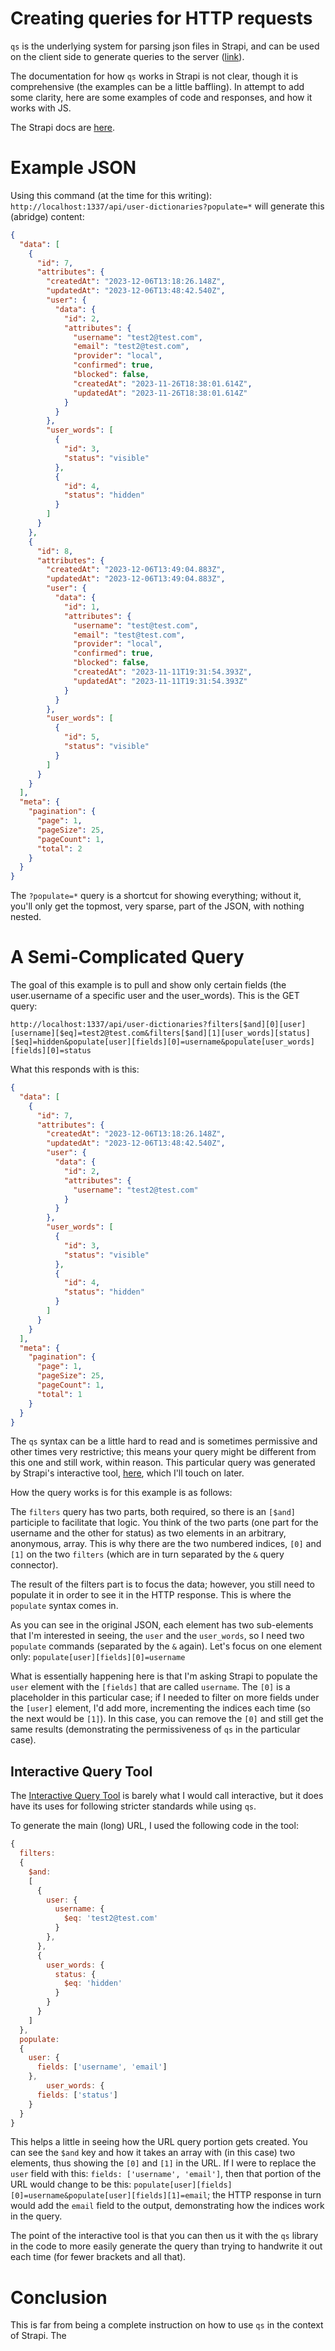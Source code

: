 # Creating queries for HTTP requests

`qs` is the underlying system for parsing json files in Strapi, and can be used on the client side to generate queries to the server ([link](https://github.com/ljharb/qs)).

The documentation for how `qs` works in Strapi is not clear, though it is comprehensive (the examples can be a little baffling). In attempt to add some clarity, here are some examples of code and responses, and how it works with JS.

The Strapi docs are [here](https://docs.strapi.io/dev-docs/api/rest/populate-select).

# Example JSON

Using this command (at the time for this writing): `http://localhost:1337/api/user-dictionaries?populate=*` will generate this (abridge) content:

```json
{
  "data": [
    {
      "id": 7,
      "attributes": {
        "createdAt": "2023-12-06T13:18:26.148Z",
        "updatedAt": "2023-12-06T13:48:42.540Z",
        "user": {
          "data": {
            "id": 2,
            "attributes": {
              "username": "test2@test.com",
              "email": "test2@test.com",
              "provider": "local",
              "confirmed": true,
              "blocked": false,
              "createdAt": "2023-11-26T18:38:01.614Z",
              "updatedAt": "2023-11-26T18:38:01.614Z"
            }
          }
        },
        "user_words": [
          {
            "id": 3,
            "status": "visible"
          },
          {
            "id": 4,
            "status": "hidden"
          }
        ]
      }
    },
    {
      "id": 8,
      "attributes": {
        "createdAt": "2023-12-06T13:49:04.883Z",
        "updatedAt": "2023-12-06T13:49:04.883Z",
        "user": {
          "data": {
            "id": 1,
            "attributes": {
              "username": "test@test.com",
              "email": "test@test.com",
              "provider": "local",
              "confirmed": true,
              "blocked": false,
              "createdAt": "2023-11-11T19:31:54.393Z",
              "updatedAt": "2023-11-11T19:31:54.393Z"
            }
          }
        },
        "user_words": [
          {
            "id": 5,
            "status": "visible"
          }
        ]
      }
    }
  ],
  "meta": {
    "pagination": {
      "page": 1,
      "pageSize": 25,
      "pageCount": 1,
      "total": 2
    }
  }
}
```

The `?populate=*` query is a shortcut for showing everything; without it, you'll only get the topmost, very sparse, part of the JSON, with nothing nested.

# A Semi-Complicated Query

The goal of this example is to pull and show only certain fields (the user.username of a specific user and the user_words). This is the GET query:

`http://localhost:1337/api/user-dictionaries?filters[$and][0][user][username][$eq]=test2@test.com&filters[$and][1][user_words][status][$eq]=hidden&populate[user][fields][0]=username&populate[user_words][fields][0]=status`

What this responds with is this:

```json
{
  "data": [
    {
      "id": 7,
      "attributes": {
        "createdAt": "2023-12-06T13:18:26.148Z",
        "updatedAt": "2023-12-06T13:48:42.540Z",
        "user": {
          "data": {
            "id": 2,
            "attributes": {
              "username": "test2@test.com"
            }
          }
        },
        "user_words": [
          {
            "id": 3,
            "status": "visible"
          },
          {
            "id": 4,
            "status": "hidden"
          }
        ]
      }
    }
  ],
  "meta": {
    "pagination": {
      "page": 1,
      "pageSize": 25,
      "pageCount": 1,
      "total": 1
    }
  }
}
```

The `qs` syntax can be a little hard to read and is sometimes permissive and other times very restrictive; this means your query might be different from this one and still work, within reason. This particular query was generated by Strapi's interactive tool, [here](https://docs.strapi.io/dev-docs/api/rest/interactive-query-builder), which I'll touch on later.

How the query works is for this example is as follows:

The `filters` query has two parts, both required, so there is an `[$and]` participle to facilitate that logic. You think of the two parts (one part for the username and the other for status) as two elements in an arbitrary, anonymous, array. This is why there are the two numbered indices, `[0]` and `[1]` on the two `filters` (which are in turn separated by the `&` query connector).

The result of the filters part is to focus the data; however, you still need to populate it in order to see it in the HTTP response. This is where the `populate` syntax comes in.

As you can see in the original JSON, each element has two sub-elements that I'm interested in seeing, the `user` and the `user_words`, so I need two `populate` commands (separated by the `&` again). Let's focus on one element only: `populate[user][fields][0]=username`

What is essentially happening here is that I'm asking Strapi to populate the `user` element with the `[fields]` that are called `username`. The `[0]` is a placeholder in this particular case; if I needed to filter on more fields under the `[user]` element, I'd add more, incrementing the indices each time (so the next would be `[1]`). In this case, you can remove the `[0]` and still get the same results (demonstrating the permissiveness of `qs` in the particular case).

## Interactive Query Tool

The [Interactive Query Tool](https://docs.strapi.io/dev-docs/api/rest/interactive-query-builder) is barely what I would call interactive, but it does have its uses for following stricter standards while using `qs`.

To generate the main (long) URL, I used the following code in the tool:

```javascript
{
  filters:
  {
    $and:
    [
      {
        user: {
          username: {
            $eq: 'test2@test.com'
          }
        },
      },
      {
        user_words: {
          status: {
            $eq: 'hidden'
          }
        }
      }
    ]
  },
  populate:
  {
    user: {
      fields: ['username', 'email']
    },
        user_words: {
      fields: ['status']
    }
  }
}
```

This helps a little in seeing how the URL query portion gets created. You can see the `$and` key and how it takes an array with (in this case) two elements, thus showing the `[0]` and `[1]` in the URL. If I were to replace the `user` field with this: `fields: ['username', 'email']`, then that portion of the URL would change to be this: `populate[user][fields][0]=username&populate[user][fields][1]=email`; the HTTP response in turn would add the `email` field to the output, demonstrating how the indices work in the query.

The point of the interactive tool is that you can then us it with the `qs` library in the code to more easily generate the query than trying to handwrite it out each time (for fewer brackets and all that).

# Conclusion

This is far from being a complete instruction on how to use `qs` in the context of Strapi. The 
